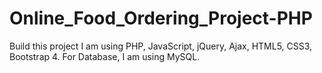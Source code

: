 # Online_Food_Ordering_Project-PHP
Build this project I am using PHP, JavaScript, jQuery, Ajax, HTML5, CSS3, Bootstrap 4. For Database, I am using MySQL.
